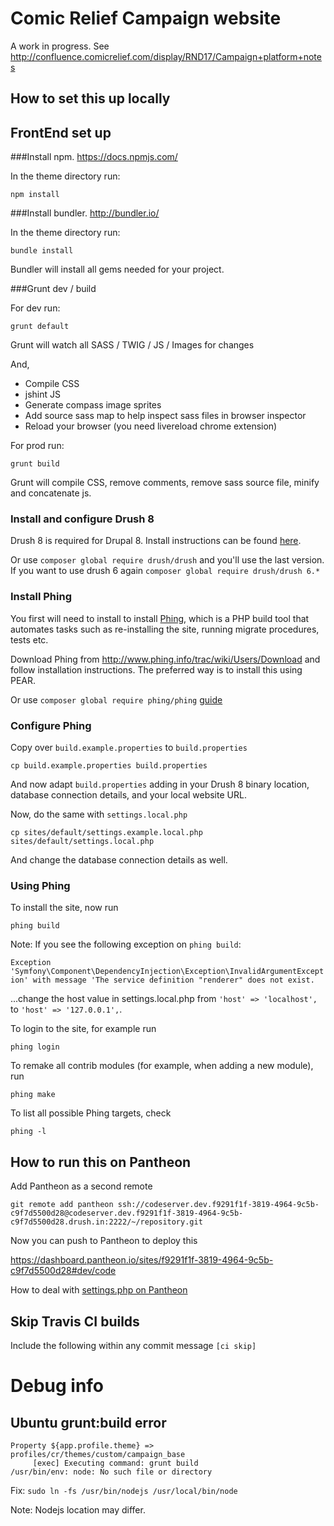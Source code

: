 # Comic Relief Campaign website

A work in progress. See http://confluence.comicrelief.com/display/RND17/Campaign+platform+notes

## How to set this up locally

## FrontEnd set up

###Install npm. https://docs.npmjs.com/

In the theme directory run:

	npm install

###Install bundler. http://bundler.io/

In the theme directory run:

	bundle install

Bundler will install all gems needed for your project.

###Grunt dev / build

For dev run:

	grunt default

Grunt will watch all SASS / TWIG / JS / Images for changes

And,

- Compile CSS
- jshint JS
- Generate compass image sprites
- Add source sass map to help inspect sass files in browser inspector
- Reload your browser (you need livereload chrome extension)

For prod run:

	grunt build

Grunt will compile CSS, remove comments, remove sass source file, minify and concatenate js.

### Install and configure Drush 8

Drush 8 is required for Drupal 8. Install instructions can be found [here](http://x-team.com/2015/02/install-drush-8-drupal-8-without-throwing-away-drush-6-7/).

Or use `composer global require drush/drush` and you'll use the last version.
If you want to use drush 6 again `composer global require drush/drush 6.*`


### Install Phing

You first will need to install to install [Phing](www.phing.info), which is a PHP build tool that automates tasks such as re-installing the site, running migrate procedures, tests etc.

Download Phing from http://www.phing.info/trac/wiki/Users/Download and follow installation instructions. The preferred way is to install this using PEAR.

Or use `composer global require phing/phing` [guide](https://coderwall.com/p/ma_cuq/using-composer-to-manage-global-packages)

### Configure Phing

Copy over `build.example.properties` to `build.properties`

	cp build.example.properties build.properties

And now adapt `build.properties` adding in your Drush 8 binary location, database connection details, and your local website URL.

Now, do the same with `settings.local.php`

	cp sites/default/settings.example.local.php sites/default/settings.local.php

And change the database connection details as well.

### Using Phing

To install the site, now run

	phing build

Note: If you see the following exception on `phing build`:

`Exception 'Symfony\Component\DependencyInjection\Exception\InvalidArgumentException' with message 'The service definition "renderer" does not exist.`

...change the host value in settings.local.php from `'host' => 'localhost',` to `'host' => '127.0.0.1',`.

To login to the site, for example run

	phing login

To remake all contrib modules (for example, when adding a new module), run

	phing make

To list all possible Phing targets, check

	phing -l

## How to run this on Pantheon

Add Pantheon as a second remote

	git remote add pantheon ssh://codeserver.dev.f9291f1f-3819-4964-9c5b-c9f7d5500d28@codeserver.dev.f9291f1f-3819-4964-9c5b-c9f7d5500d28.drush.in:2222/~/repository.git

Now you can push to Pantheon to deploy this

https://dashboard.pantheon.io/sites/f9291f1f-3819-4964-9c5b-c9f7d5500d28#dev/code

How to deal with [settings.php on Pantheon](https://pantheon.io/docs/articles/drupal/configuring-settings-php/)

## Skip Travis CI builds

Include the following within any commit message `[ci skip]`

# Debug info

## Ubuntu grunt:build error
```
Property ${app.profile.theme} => profiles/cr/themes/custom/campaign_base
     [exec] Executing command: grunt build
/usr/bin/env: node: No such file or directory
```
Fix: `sudo ln -fs /usr/bin/nodejs /usr/local/bin/node`

Note: Nodejs location may differ.
